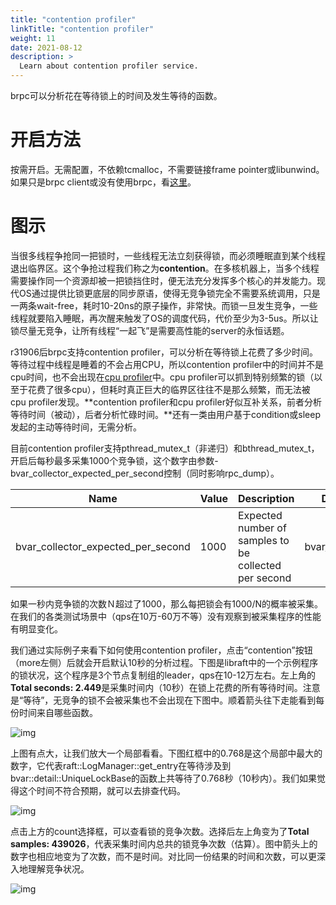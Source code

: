 ```yaml
---
title: "contention profiler"
linkTitle: "contention profiler"
weight: 11
date: 2021-08-12
description: >
  Learn about contention profiler service.
---
```

brpc可以分析花在等待锁上的时间及发生等待的函数。

# 开启方法

按需开启。无需配置，不依赖tcmalloc，不需要链接frame pointer或libunwind。如果只是brpc client或没有使用brpc，看[这里](dummy_server.md)。 

# 图示

当很多线程争抢同一把锁时，一些线程无法立刻获得锁，而必须睡眠直到某个线程退出临界区。这个争抢过程我们称之为**contention**。在多核机器上，当多个线程需要操作同一个资源却被一把锁挡住时，便无法充分发挥多个核心的并发能力。现代OS通过提供比锁更底层的同步原语，使得无竞争锁完全不需要系统调用，只是一两条wait-free，耗时10-20ns的原子操作，非常快。而锁一旦发生竞争，一些线程就要陷入睡眠，再次醒来触发了OS的调度代码，代价至少为3-5us。所以让锁尽量无竞争，让所有线程“一起飞”是需要高性能的server的永恒话题。

r31906后brpc支持contention profiler，可以分析在等待锁上花费了多少时间。等待过程中线程是睡着的不会占用CPU，所以contention profiler中的时间并不是cpu时间，也不会出现在[cpu profiler](cpu_profiler.md)中。cpu profiler可以抓到特别频繁的锁（以至于花费了很多cpu），但耗时真正巨大的临界区往往不是那么频繁，而无法被cpu profiler发现。**contention profiler和cpu profiler好似互补关系，前者分析等待时间（被动），后者分析忙碌时间。**还有一类由用户基于condition或sleep发起的主动等待时间，无需分析。

目前contention profiler支持pthread_mutex_t（非递归）和bthread_mutex_t，开启后每秒最多采集1000个竞争锁，这个数字由参数-bvar_collector_expected_per_second控制（同时影响rpc_dump）。

| Name                               | Value | Description                              | Defined At         |
| ---------------------------------- | ----- | ---------------------------------------- | ------------------ |
| bvar_collector_expected_per_second | 1000  | Expected number of samples to be collected per second | bvar/collector.cpp |

如果一秒内竞争锁的次数Ｎ超过了1000，那么每把锁会有1000/N的概率被采集。在我们的各类测试场景中（qps在10万-60万不等）没有观察到被采集程序的性能有明显变化。

我们通过实际例子来看下如何使用contention profiler，点击“contention”按钮（more左侧）后就会开启默认10秒的分析过程。下图是libraft中的一个示例程序的锁状况，这个程序是3个节点复制组的leader，qps在10-12万左右。左上角的**Total seconds: 2.449**是采集时间内（10秒）在锁上花费的所有等待时间。注意是“等待”，无竞争的锁不会被采集也不会出现在下图中。顺着箭头往下走能看到每份时间来自哪些函数。

![img](/images/docs/raft_contention_1.png)

 上图有点大，让我们放大一个局部看看。下图红框中的0.768是这个局部中最大的数字，它代表raft::LogManager::get_entry在等待涉及到bvar::detail::UniqueLockBase的函数上共等待了0.768秒（10秒内）。我们如果觉得这个时间不符合预期，就可以去排查代码。

![img](/images/docs/raft_contention_2.png)

点击上方的count选择框，可以查看锁的竞争次数。选择后左上角变为了**Total samples: 439026**，代表采集时间内总共的锁竞争次数（估算）。图中箭头上的数字也相应地变为了次数，而不是时间。对比同一份结果的时间和次数，可以更深入地理解竞争状况。

![img](/images/docs/raft_contention_3.png)